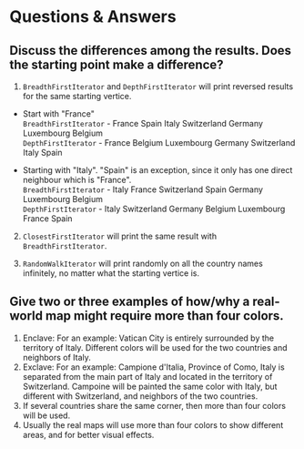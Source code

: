 # Questions & Answers

## Discuss the differences among the results. Does the starting point make a difference?
1. `BreadthFirstIterator` and `DepthFirstIterator` will print reversed results for the same starting vertice.

- Start with "France" <br>
`BreadthFirstIterator` - France
Spain
Italy
Switzerland
Germany
Luxembourg
Belgium <br>
`DepthFirstIterator` - France
Belgium
Luxembourg
Germany
Switzerland
Italy
Spain <br>

- Starting with "Italy". "Spain" is an exception, since it only has one direct neighbour which is "France".  <br>
`BreadthFirstIterator` - Italy
France
Switzerland
Spain
Germany
Luxembourg
Belgium <br>
`DepthFirstIterator` - Italy
Switzerland
Germany
Belgium
Luxembourg
France
Spain

2. `ClosestFirstIterator` will print the same result with `BreadthFirstIterator`.

3. `RandomWalkIterator` will print randomly on all the country names infinitely, no matter what the starting vertice is.

## Give two or three examples of how/why a real-world map might require more than four colors.
1. Enclave: For an example: Vatican City is entirely surrounded by the territory of Italy. Different colors will be used for the two countries and neighbors of Italy.
2. Exclave: For an example: Campione d'Italia, Province of Como, Italy is separated from the main part of Italy and located in the territory of Switzerland. Campoine will be painted the same color with Italy, but different with Switzerland, and neighbors of the two countries.
3. If several countries share the same corner, then more than four colors will be used.
4. Usually the real maps will use more than four colors to show different areas, and for better visual effects.